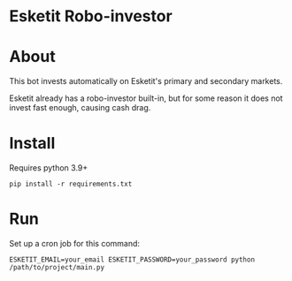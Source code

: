 # Esketit Robo-investor

# About

This bot invests automatically on Esketit's primary and secondary markets.

Esketit already has a robo-investor built-in, but for some reason it does not invest fast enough, causing cash drag.

# Install

Requires python 3.9+

`pip install -r requirements.txt`

# Run

Set up a cron job for this command:

`ESKETIT_EMAIL=your_email ESKETIT_PASSWORD=your_password python /path/to/project/main.py`

